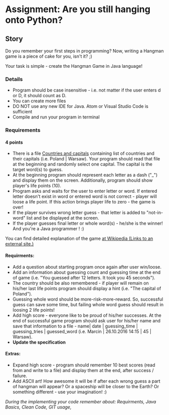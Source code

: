 # Assignment: Are you still hanging onto Python?

## Story

Do you remember your first steps in programming? Now, writing a Hangman game is a piece of cake for you, isn't it? ;)

Your task is simple - create the Hangman Game in Java language!

### Details

  * Program should be case insensitive - i.e. not matter if the user enters d or D, it should count as D.
  * You can create more files
  * DO NOT use any new IDE for Java. Atom or Visual Studio Code is sufficient
  * Compile and run your program in terminal



### Requirements

#### 4 points

  * There is a file [Countries and capitals](https://drive.google.com/open?id=0B-uIlf4qA8HTelNYUnNzMkFRRUk) containing list of countries and their capitals (i.e. Poland | Warsaw). Your program should read that file at the beginning and randomly select one capital. The capital is the target word(s) to guess.
  * At the beginning program should represent each letter as a dash ("_") and display them on the screen. Additionally, program should show player's life points (10).
  * Program asks and waits for the user to enter letter or word. If entered letter doesn't exist in word or entered word is not correct - player will loose a life point. If this action brings player life to zero - the game is over!
  * If the player survives wrong letter guess - that letter is added to "not-in-word" list and be displayed at the screen.
  * If the player guesses final letter or whole word(s) - he/she is the winner! And you're a Java programmer ! :)



You can find detailed explanation of the game [at Wikipedia (Links to an external site.)](https://en.wikipedia.org/wiki/Hangman_%28game%29)

#### Requirments:

  * Add a question about starting program once again after user win/loose.
  * Add an information about guessing count and guessing time at the end of game (i.e. "You guessed after 12 letters. It took you 45 seconds").
  * The country should be also remembered - if player will remain on his/her last life points program should display a hint (i.e. "The capital of Poland").
  * Guessing whole word should be more-risk-more-reward. So, successful guess can save some time, but failing whole word guess should result in loosing 2 life points!
  * Add high score - everyone like to be proud of his/her successes. At the end of successful game program should ask user for his/her name and save that information to a file - name| date | guessing_time | guessing_tries | guessed_word (i.e. Marcin | 26.10.2016 14:15 | 45 | Warsaw).
  * **Update the specification**



#### Extras:

  * Expand high score - program should remember 10 best scores (read from and write to a file) and display them at the end, after success / failure.
  * Add ASCII art! How awesome it will be if after each wrong guess a part of hangman will appear? Or a spaceship will be closer to the Earth? Or something different - use your imagination! :)



_During the implementing your code remember about: Requirments, Java Basics, Clean Code, GIT usage,_
